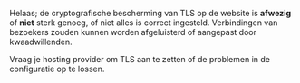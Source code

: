 Helaas; de cryptografische bescherming van TLS op de website is
<strong>afwezig</strong> of <strong>niet</strong> sterk genoeg, of niet alles
is correct ingesteld. Verbindingen van bezoekers zouden kunnen worden
afgeluisterd of aangepast door kwaadwillenden.

Vraag je hosting provider om TLS aan te zetten of de problemen in de
configuratie op te lossen.
